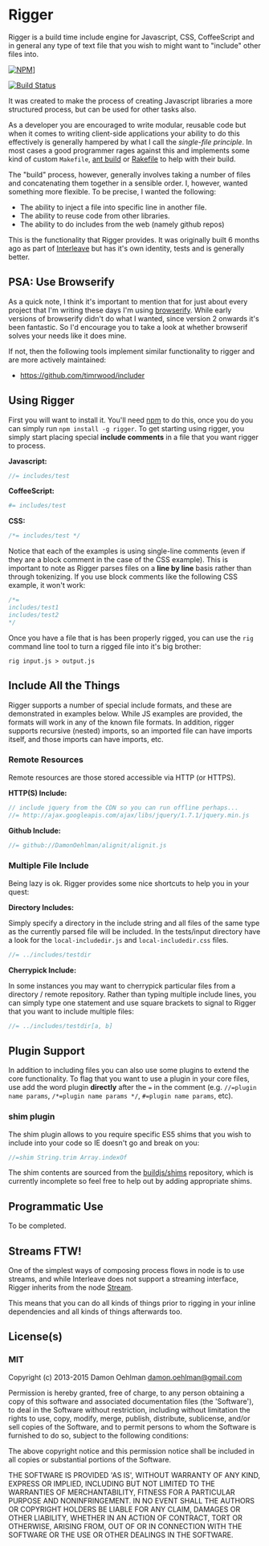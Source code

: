 # Rigger

Rigger is a build time include engine for Javascript, CSS, CoffeeScript and in general any type of text file that you wish to might want to "include" other files into.

[![NPM](https://nodei.co/npm/rigger.png)](https://nodei.co/npm/rigger/)]

<a href="http://travis-ci.org/#!/buildjs/rigger"><img src="https://secure.travis-ci.org/buildjs/rigger.png" alt="Build Status"></a>

It was created to make the process of creating Javascript libraries a more structured process, but can be used for other tasks also.

As a developer you are encouraged to write modular, reusable code but when it comes to writing client-side applications your ability to do this effectively is generally hampered by what I call the _single-file principle_.  In most cases a good programmer rages against this and implements some kind of custom `Makefile`, [ant build](http://ant.apache.org/) or [Rakefile](http://rake.rubyforge.org/) to help with their build.

The "build" process, however, generally involves taking a number of files and concatenating them together in a sensible order.  I, however, wanted something more flexible.  To be precise, I wanted the following:

- The ability to inject a file into specific line in another file.
- The ability to reuse code from other libraries.
- The ability to do includes from the web (namely github repos)

This is the functionality that Rigger provides.  It was originally built 6 months ago as part of [Interleave](/DamonOehlman/interleave) but has it's own identity, tests and is generally better.

## PSA: Use Browserify

As a quick note, I think it's important to mention that for just about every project that I'm writing these days I'm using [browserify](https://github.com/substack/node-browserify).  While early versions of browserify didn't do what I wanted, since version 2 onwards it's been fantastic.  So I'd encourage you to take a look at whether browserif solves your needs like it does mine.

If not, then the following tools implement similar functionality to rigger and are more actively maintained:

- https://github.com/timrwood/includer

## Using Rigger

First you will want to install it.  You'll need [npm](http://npmjs.org) to do this, once you do you can simply run `npm install -g rigger`. To get starting using rigger, you simply start placing special __include comments__ in a file that you want rigger to process.

__Javascript:__

```js
//= includes/test
```

__CoffeeScript:__

```coffee
#= includes/test
```

__CSS:__

```css
/*= includes/test */
```

Notice that each of the examples is using single-line comments (even if they are a block comment in the case of the CSS example).  This is important to note as Rigger parses files on a __line by line__ basis rather than through tokenizing.  If you use block comments like the following CSS example, it won't work:

```css
/*=
includes/test1
includes/test2
*/
```

Once you have a file that is has been properly rigged, you can use the `rig` command line tool to turn a rigged file into it's big brother:

```
rig input.js > output.js
```

## Include All the Things

Rigger supports a number of special include formats, and these are demonstrated in examples below.  While JS examples are provided, the formats will work in any of the known file formats.  In addition, rigger supports recursive (nested) imports, so an imported file can have imports itself, and those imports can have imports, etc.

### Remote Resources

Remote resources are those stored accessible via HTTP (or HTTPS).

__HTTP(S) Include:__

```js
// include jquery from the CDN so you can run offline perhaps...
//= http://ajax.googleapis.com/ajax/libs/jquery/1.7.1/jquery.min.js
```

__Github Include:__

```js
//= github://DamonOehlman/alignit/alignit.js
```

### Multiple File Include

Being lazy is ok.  Rigger provides some nice shortcuts to help you in your quest:

__Directory Includes:__

Simply specify a directory in the include string and all files of the same type as the currently parsed file will be included.  In the tests/input directory have a look for the `local-includedir.js` and `local-includedir.css` files.

```js
//= ../includes/testdir
```

__Cherrypick Include:__

In some instances you may want to cherrypick particular files from a directory / remote repository.  Rather than typing multiple include lines, you can simply type one statement and use square brackets to signal to Rigger that you want to include multiple files:

```js
//= ../includes/testdir[a, b]
```

## Plugin Support

In addition to including files you can also use some plugins to extend the core functionality.  To flag that you want to use a plugin in your core files, use add the word plugin __directly__ after the `=` in the comment (e.g. `//=plugin name params`, `/*=plugin name params */`, `#=plugin name params`, etc).

### shim plugin

The shim plugin allows to you require specific ES5 shims that you wish to include into your code so IE doesn't go and break on you:

```js
//=shim String.trim Array.indexOf
```

The shim contents are sourced from the [buildjs/shims](https://github.com/buildjs/shims) repository, which is currently incomplete so feel free to help out by adding appropriate shims.

## Programmatic Use

To be completed.

## Streams FTW!

One of the simplest ways of composing process flows in node is to use streams, and while Interleave does not support a streaming interface, Rigger inherits from the node [Stream](http://nodejs.org/docs/latest/api/stream.html).

This means that you can do all kinds of things prior to rigging in your inline dependencies and all kinds of things afterwards too.

## License(s)

### MIT

Copyright (c) 2013-2015 Damon Oehlman <damon.oehlman@gmail.com>

Permission is hereby granted, free of charge, to any person obtaining
a copy of this software and associated documentation files (the
'Software'), to deal in the Software without restriction, including
without limitation the rights to use, copy, modify, merge, publish,
distribute, sublicense, and/or sell copies of the Software, and to
permit persons to whom the Software is furnished to do so, subject to
the following conditions:

The above copyright notice and this permission notice shall be
included in all copies or substantial portions of the Software.

THE SOFTWARE IS PROVIDED 'AS IS', WITHOUT WARRANTY OF ANY KIND,
EXPRESS OR IMPLIED, INCLUDING BUT NOT LIMITED TO THE WARRANTIES OF
MERCHANTABILITY, FITNESS FOR A PARTICULAR PURPOSE AND NONINFRINGEMENT.
IN NO EVENT SHALL THE AUTHORS OR COPYRIGHT HOLDERS BE LIABLE FOR ANY
CLAIM, DAMAGES OR OTHER LIABILITY, WHETHER IN AN ACTION OF CONTRACT,
TORT OR OTHERWISE, ARISING FROM, OUT OF OR IN CONNECTION WITH THE
SOFTWARE OR THE USE OR OTHER DEALINGS IN THE SOFTWARE.

